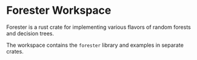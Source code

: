 # Forester Workspace
Forester is a rust crate for implementing various flavors of random
forests and decision trees.

The workspace contains the `forester` library and examples in
separate crates.